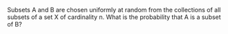 Subsets A and B are chosen uniformly at random from the collections of all subsets of a set X of cardinality n. What is the probability that A is a subset of B?
